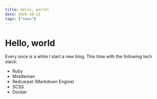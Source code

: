 ```yaml
---
title: Hello, world!
date: 2025-10-23
tags: ["news"]
---
```


# Hello, world

Every once is a while I start a new blog. This time with the following tech stack:

* Ruby
* Middleman
* Redcarpet (Markdown Engine)
* SCSS
* Docker
